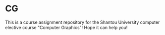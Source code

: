# CG

This is a course assignment repository for the Shantou University computer elective course "Computer Graphics"! Hope it can help you!
